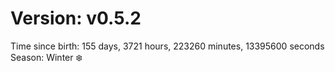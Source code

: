 # Version: v0.5.2
Time since birth: 155 days, 3721 hours, 223260 minutes, 13395600 seconds
Season: Winter ❄️
